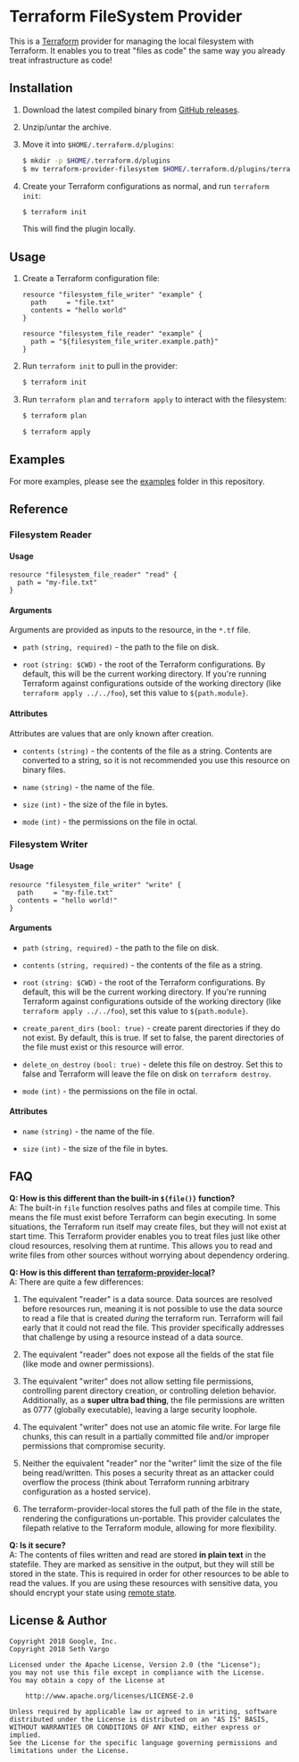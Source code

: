# Terraform FileSystem Provider

This is a [Terraform][terraform] provider for managing the local filesystem with
Terraform. It enables you to treat "files as code" the same way you already
treat infrastructure as code!


## Installation

1. Download the latest compiled binary from [GitHub releases][releases].

1. Unzip/untar the archive.

1. Move it into `$HOME/.terraform.d/plugins`:

    ```sh
    $ mkdir -p $HOME/.terraform.d/plugins
    $ mv terraform-provider-filesystem $HOME/.terraform.d/plugins/terraform-provider-filesystem
    ```

1. Create your Terraform configurations as normal, and run `terraform init`:

    ```sh
    $ terraform init
    ```

    This will find the plugin locally.


## Usage

1. Create a Terraform configuration file:

    ```hcl
    resource "filesystem_file_writer" "example" {
      path     = "file.txt"
      contents = "hello world"
    }

    resource "filesystem_file_reader" "example" {
      path = "${filesystem_file_writer.example.path}"
    }
    ```

1. Run `terraform init` to pull in the provider:

    ```sh
    $ terraform init
    ```

1. Run `terraform plan` and `terraform apply` to interact with the filesystem:

    ```sh
    $ terraform plan

    $ terraform apply
    ```

## Examples

For more examples, please see the [examples][examples] folder in this
repository.

## Reference

### Filesystem Reader

#### Usage

```hcl
resource "filesystem_file_reader" "read" {
  path = "my-file.txt"
}
```

#### Arguments

Arguments are provided as inputs to the resource, in the `*.tf` file.

- `path` `(string, required)` - the path to the file on disk.

- `root` `(string: $CWD)` - the root of the Terraform configurations. By
  default, this will be the current working directory. If you're running
  Terraform against configurations outside of the working directory (like
  `terraform apply ../../foo`), set this value to `${path.module}`.

#### Attributes

Attributes are values that are only known after creation.

- `contents` `(string)` - the contents of the file as a string. Contents are
  converted to a string, so it is not recommended you use this resource on
  binary files.

- `name` `(string)` - the name of the file.

- `size` `(int)` - the size of the file in bytes.

- `mode` `(int)` - the permissions on the file in octal.


### Filesystem Writer

#### Usage

```hcl
resource "filesystem_file_writer" "write" {
  path     = "my-file.txt"
  contents = "hello world!"
}
```

#### Arguments

- `path` `(string, required)` - the path to the file on disk.

- `contents` `(string, required)` - the contents of the file as a string.

- `root` `(string: $CWD)` - the root of the Terraform configurations. By
  default, this will be the current working directory. If you're running
  Terraform against configurations outside of the working directory (like
  `terraform apply ../../foo`), set this value to `${path.module}`.

- `create_parent_dirs` `(bool: true)` - create parent directories if they do not
  exist. By default, this is true. If set to false, the parent directories of
  the file must exist or this resource will error.

- `delete_on_destroy` `(bool: true)` - delete this file on destroy. Set this to
  false and Terraform will leave the file on disk on `terraform destroy`.

- `mode` `(int)` - the permissions on the file in octal.

#### Attributes

- `name` `(string)` - the name of the file.

- `size` `(int)` - the size of the file in bytes.

## FAQ

**Q: How is this different than the built-in `${file()}` function?**<br>
A: The built-in `file` function resolves paths and files at compile time. This
means the file must exist before Terraform can begin executing. In some
situations, the Terraform run itself may create files, but they will not exist
at start time. This Terraform provider enables you to treat files just like
other cloud resources, resolving them at runtime. This allows you to read and
write files from other sources without worrying about dependency ordering.

**Q: How is this different than [terraform-provider-local][terraform-provider-local]?**<br>
A: There are quite a few differences:

1. The equivalent "reader" is a data source. Data sources are resolved before
resources run, meaning it is not possible to use the data source to read a file
that is created _during_ the terraform run. Terraform will fail early that it
could not read the file. This provider specifically addresses that challenge by
using a resource instead of a data source.

1. The equivalent "reader" does not expose all the fields of the stat file (like
mode and owner permissions).

1. The equivalent "writer" does not allow setting file permissions, controlling
parent directory creation, or controlling deletion behavior. Additionally, as a
**super ultra bad thing**, the file permissions are written as 0777 (globally
executable), leaving a large security loophole.

1. The equivalent "writer" does not use an atomic file write. For large file
chunks, this can result in a partially committed file and/or improper
permissions that compromise security.

1. Neither the equivalent "reader" nor the "writer" limit the size of the file
being read/written. This poses a security threat as an attacker could overflow
the process (think about Terraform running arbitrary configuration as a hosted
service).

1. The terraform-provider-local stores the full path of the file in the state,
rendering the configurations un-portable. This provider calculates the filepath
relative to the Terraform module, allowing for more flexibility.

**Q: Is it secure?**<br>
A: The contents of files written and read are stored **in plain text** in the
statefile. They are marked as sensitive in the output, but they will still be
stored in the state. This is required in order for other resources to be able to
read the values. If you are using these resources with sensitive data, you
should encrypt your state using [remote state][remote-state].

## License & Author

```
Copyright 2018 Google, Inc.
Copyright 2018 Seth Vargo

Licensed under the Apache License, Version 2.0 (the "License");
you may not use this file except in compliance with the License.
You may obtain a copy of the License at

    http://www.apache.org/licenses/LICENSE-2.0

Unless required by applicable law or agreed to in writing, software
distributed under the License is distributed on an "AS IS" BASIS,
WITHOUT WARRANTIES OR CONDITIONS OF ANY KIND, either express or implied.
See the License for the specific language governing permissions and
limitations under the License.
```

[terraform]: https://www.terraform.io/
[releases]: https://github.com/sethvargo/terraform-provider-filesystem/releases
[examples]: https://github.com/sethvargo/terraform-provider-filesystem/tree/master/examples
[remote-state]: https://www.terraform.io/docs/state/remote.html
[terraform-provider-local]: https://github.com/terraform-providers/terraform-provider-local
